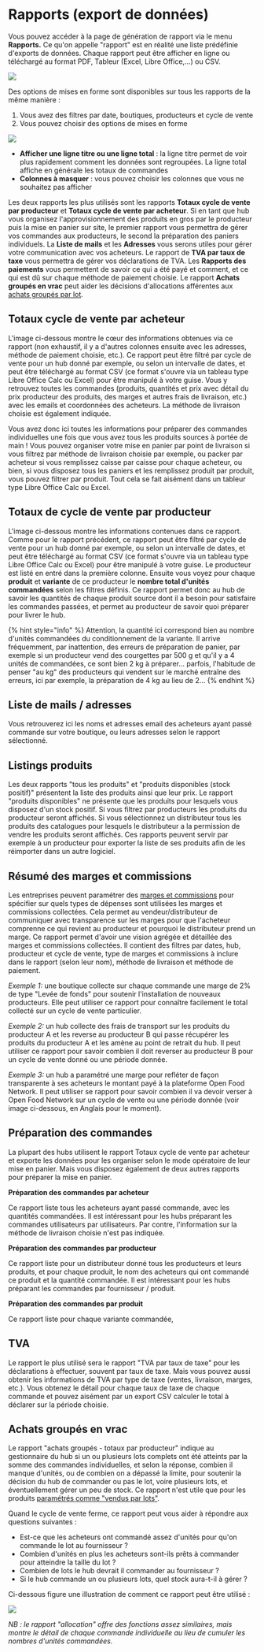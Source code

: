 # Rapports (export de données)

Vous pouvez accéder à la page de génération de rapport via le menu **Rapports.** Ce qu'on appelle "rapport" est en réalité une liste prédéfinie d'exports de données. Chaque rapport peut être afficher en ligne ou téléchargé au format PDF, Tableur (Excel, Libre Office,...) ou CSV.

![](<../../.gitbook/assets/image (71).png>)

Des options de mises en forme sont disponibles sur tous les rapports de la même manière :&#x20;

1. Vous avez des filtres par date, boutiques, producteurs et cycle de vente
2. Vous pouvez choisir des options de mises en forme

![](<../../.gitbook/assets/image (66).png>)

* **Afficher une ligne titre ou une ligne total** : la ligne titre permet de voir plus rapidement comment les données sont regroupées. La ligne total affiche en générale les totaux de commandes
* **Colonnes à masquer** : vous pouvez choisir les colonnes que vous ne souhaitez pas afficher

Les deux rapports les plus utilisés sont les rapports **Totaux cycle de vente par producteur** et **Totaux cycle de vente par acheteur**. Si en tant que hub vous organisez l'approvisionnement des produits en gros par le producteur puis la mise en panier sur site, le premier rapport vous permettra de gérer vos commandes aux producteurs, le second la préparation des paniers individuels. La **Liste de mails** et les **Adresses** vous serons utiles pour gérer votre communication avec vos acheteurs. Le rapport de **TVA par taux de taxe** vous permettra de gérer vos déclarations de TVA. Les **Rapports des paiements** vous permettent de savoir ce qui a été payé et comment, et ce qui est dû sur chaque méthode de paiement choisie. Le rapport **Achats groupés en vrac** peut aider les décisions d'allocations afférentes aux [achats groupés par lot](broken-reference).

## **Totaux cycle de vente par acheteur**

L'image ci-dessous montre le cœur des informations obtenues via ce rapport (non exhaustif, il y a d'autres colonnes ensuite avec les adresses, méthode de paiement choisie, etc.). Ce rapport peut être filtré par cycle de vente pour un hub donné par exemple, ou selon un intervalle de dates, et peut être téléchargé au format CSV (ce format s'ouvre via un tableau type Libre Office Calc ou Excel) pour être manipulé à votre guise. Vous y retrouvez toutes les commandes (produits, quantités et prix avec détail du prix producteur des produits, des marges et autres frais de livraison, etc.) avec les emails et coordonnées des acheteurs. La méthode de livraison choisie est également indiquée.

Vous avez donc ici toutes les informations pour préparer des commandes individuelles une fois que vous avez tous les produits sources à portée de main ! Vous pouvez organiser votre mise en panier par point de livraison si vous filtrez par méthode de livraison choisie par exemple, ou packer par acheteur si vous remplissez caisse par caisse pour chaque acheteur, ou bien, si vous disposez tous les paniers et les remplissez produit par produit, vous pouvez filtrer par produit. Tout cela se fait aisément dans un tableur type Libre Office Calc ou Excel.&#x20;

## Totaux de cycle de vente par producteur <a href="#order-cycle-supplier-totals" id="order-cycle-supplier-totals"></a>

L'image ci-dessous montre les informations contenues dans ce rapport. Comme pour le rapport précédent, ce rapport peut être filtré par cycle de vente pour un hub donné par exemple, ou selon un intervalle de dates, et peut être téléchargé au format CSV (ce format s'ouvre via un tableau type Libre Office Calc ou Excel) pour être manipulé à votre guise. Le producteur est listé en entré dans la première colonne. Ensuite vous voyez pour chaque **produit** et **variante** de ce producteur le **nombre total d'unités commandées** selon les filtres définis. Ce rapport permet donc au hub de savoir les quantités de chaque produit source dont il a besoin pour satisfaire les commandes passées, et permet au producteur de savoir quoi préparer pour livrer le hub.&#x20;

{% hint style="info" %}
Attention, la quantité ici correspond bien au nombre d'unités commandées du conditionnement de la variante. Il arrive fréquemment, par inattention, des erreurs de préparation de panier, par exemple si un producteur vend des courgettes par 500 g et qu'il y a 4 unités de commandées, ce sont bien 2 kg à préparer... parfois, l'habitude de penser "au kg" des producteurs qui vendent sur le marché entraîne des erreurs, ici par exemple, la préparation de 4 kg au lieu de 2...
{% endhint %}

## Liste de mails / adresses <a href="#mailing-list" id="mailing-list"></a>

Vous retrouverez ici les noms et adresses email des acheteurs ayant passé commande sur votre boutique, ou leurs adresses selon le rapport sélectionné.

## Listings produits <a href="#all-products-and-inventory-on-hand" id="all-products-and-inventory-on-hand"></a>

Les deux rapports "tous les produits" et "produits disponibles (stock positif)" présentent la liste des produits ainsi que leur prix. Le rapport "produits disponibles" ne présente que les produits pour lesquels vous disposez d'un stock positif. Si vous filtrez par producteurs les produits du producteur seront affichés. Si vous sélectionnez un distributeur tous les produits des catalogues pour lesquels le distributeur a la permission de vendre les produits seront affichés. Ces rapports peuvent servir par exemple à un producteur pour exporter la liste de ses produits afin de les réimporter dans un autre logiciel.

## Résumé des marges et commissions

Les entreprises peuvent paramétrer des [marges et commissions](broken-reference) pour spécifier sur quels types de dépenses sont utilisées les marges et commissions collectées.  Cela permet au vendeur/distributeur de communiquer avec transparence sur les marges pour que l'acheteur comprenne ce qui revient au producteur et pourquoi le distributeur prend un marge. Ce rapport permet d'avoir une vision agrégée et détaillée des marges et commissions collectées.  Il contient des filtres par dates, hub, producteur et cycle de vente, type de marges et commissions à inclure dans le rapport (selon leur nom), méthode de livraison et méthode de paiement.&#x20;

_Exemple 1:_ une boutique collecte sur chaque commande une marge de 2% de type "Levée de fonds" pour soutenir l'installation de nouveaux producteurs. Elle peut utiliser ce rapport pour connaître facilement le total collecté sur un cycle de vente particulier.&#x20;

_Exemple 2:_ un hub collecte des frais de transport sur les produits du producteur A et les reverse au producteur B qui passe récupérer les produits du producteur A et les amène au point de retrait du hub. Il peut utiliser ce rapport pour savoir combien il doit reverser au producteur B pour un cycle de vente donné ou une période donnée.&#x20;

_Exemple 3:_ un hub a paramétré une marge pour refléter de façon transparente à ses acheteurs le montant payé à la plateforme Open Food Network. Il peut utiliser se rapport pour savoir combien il va devoir verser à Open Food Network sur un cycle de vente ou une période donnée (voir image ci-dessous, en Anglais pour le moment).&#x20;

## Préparation des commandes <a href="#packing-reports" id="packing-reports"></a>

La plupart des hubs utilisent le rapport Totaux cycle de vente par acheteur et exporte les données pour les organiser selon le mode opératoire de leur mise en panier. Mais vous disposez également de deux autres rapports pour préparer la mise en panier.

**Préparation des commandes par acheteur**

Ce rapport liste tous les acheteurs ayant passé commande, avec les quantités commandées. Il est intéressant pour les hubs préparant les commandes utilisateurs par utilisateurs. Par contre, l'information sur la méthode de livraison choisie n'est pas indiquée.

**Préparation des commandes par producteur**

Ce rapport liste pour un distributeur donné tous les producteurs et leurs produits, et pour chaque produit, le nom des acheteurs qui ont commandé ce produit et la quantité commandée. Il est intéressant pour les hubs préparant les commandes par fournisseur / produit.&#x20;

**Préparation des commandes par produit**

Ce rapport liste pour chaque variante commandée,&#x20;

## TVA <a href="#sales-tax" id="sales-tax"></a>

Le rapport le plus utilisé sera le rapport "TVA par taux de taxe" pour les déclarations à effectuer, souvent par taux de taxe. Mais vous pouvez aussi obtenir les informations de TVA par type de taxe (ventes, livraison, marges, etc.). Vous obtenez le détail pour chaque taux de taxe de chaque commande et pouvez aisément par un export CSV calculer le total à déclarer sur la période choisie.

## Achats groupés en vrac

Le rapport "achats groupés - totaux par producteur" indique au gestionnaire du hub si un ou plusieurs lots complets ont été atteints par la somme des commandes individuelles, et selon la réponse, combien il manque d'unités, ou de combien on a dépassé la limite, pour soutenir la décision du hub de commander ou pas le lot, voire plusieurs lots, et éventuellement gérer un peu de stock. Ce rapport n'est utile que pour les produits [paramétrés comme "vendus par lots"](broken-reference).

Quand le cycle de vente ferme, ce rapport peut vous aider à répondre aux questions suivantes :&#x20;

* Est-ce que les acheteurs ont commandé assez d'unités pour qu'on commande le lot au fournisseur ?&#x20;
* Combien d'unités en plus les acheteurs sont-ils prêts à commander pour atteindre la taille du lot ?
* Combien de lots le hub devrait il commander au fournisseur ?
* Si le hub commande un ou plusieurs lots, quel stock aura-t-il à gérer ?&#x20;

Ci-dessous figure une illustration de comment ce rapport peut être utilisé :&#x20;

![](<../../.gitbook/assets/image (72).png>)

_NB : le rapport "allocation" offre des fonctions assez similaires, mais montre le détail de chaque commande individuelle au lieu de cumuler les nombres d'unités commandées._&#x20;
